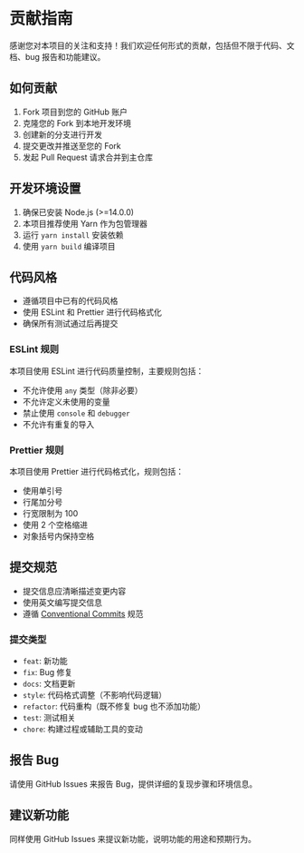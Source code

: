 # 贡献指南

感谢您对本项目的关注和支持！我们欢迎任何形式的贡献，包括但不限于代码、文档、bug 报告和功能建议。

## 如何贡献

1. Fork 项目到您的 GitHub 账户
2. 克隆您的 Fork 到本地开发环境
3. 创建新的分支进行开发
4. 提交更改并推送至您的 Fork
5. 发起 Pull Request 请求合并到主仓库

## 开发环境设置

1. 确保已安装 Node.js (>=14.0.0)
2. 本项目推荐使用 Yarn 作为包管理器
3. 运行 `yarn install`  安装依赖
4. 使用 `yarn build` 编译项目

## 代码风格

- 遵循项目中已有的代码风格
- 使用 ESLint 和 Prettier 进行代码格式化
- 确保所有测试通过后再提交

### ESLint 规则

本项目使用 ESLint 进行代码质量控制，主要规则包括：
- 不允许使用 `any` 类型（除非必要）
- 不允许定义未使用的变量
- 禁止使用 `console` 和 `debugger`
- 不允许有重复的导入

### Prettier 规则

本项目使用 Prettier 进行代码格式化，规则包括：
- 使用单引号
- 行尾加分号
- 行宽限制为 100
- 使用 2 个空格缩进
- 对象括号内保持空格

## 提交规范

- 提交信息应清晰描述变更内容
- 使用英文编写提交信息
- 遵循 [Conventional Commits](https://www.conventionalcommits.org/) 规范

### 提交类型

- `feat`: 新功能
- `fix`: Bug 修复
- `docs`: 文档更新
- `style`: 代码格式调整（不影响代码逻辑）
- `refactor`: 代码重构（既不修复 bug 也不添加功能）
- `test`: 测试相关
- `chore`: 构建过程或辅助工具的变动

## 报告 Bug

请使用 GitHub Issues 来报告 Bug，提供详细的复现步骤和环境信息。

## 建议新功能

同样使用 GitHub Issues 来提议新功能，说明功能的用途和预期行为。